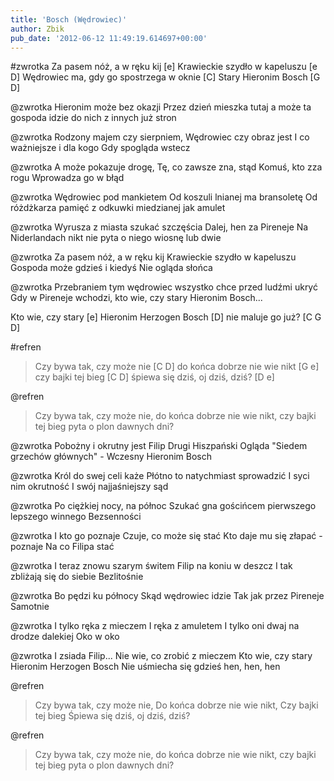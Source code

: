 ```yaml
---
title: 'Bosch (Wędrowiec)'
author: Zbik
pub_date: '2012-06-12 11:49:19.614697+00:00'
---
```


#zwrotka
Za pasem nóż, a w ręku kij [e]
Krawieckie szydło w kapeluszu [e D]
Wędrowiec ma, gdy go spostrzega w oknie [C]
Stary Hieronim Bosch [G D]

@zwrotka
Hieronim może bez okazji
Przez dzień mieszka tutaj
a może ta gospoda idzie do nich
z innych już stron

@zwrotka
Rodzony majem czy sierpniem,
Wędrowiec czy obraz jest
I co ważniejsze i dla kogo
Gdy spogląda wstecz

@zwrotka
A może pokazuje drogę,
Tę, co zawsze zna, stąd
Komuś, kto zza rogu
Wprowadza go w błąd

@zwrotka
Wędrowiec pod mankietem
Od koszuli lnianej ma bransoletę
Od różdżkarza pamięć z odkuwki miedzianej
jak amulet

@zwrotka
Wyrusza z miasta szukać szczęścia
Dalej, hen za Pireneje
Na Niderlandach nikt nie pyta o niego
wiosnę lub dwie

@zwrotka
Za pasem nóż, a w ręku kij
Krawieckie szydło w kapeluszu
Gospoda może gdzieś i kiedyś
Nie ogląda słońca

@zwrotka
Przebraniem tym wędrowiec
wszystko chce przed ludźmi ukryć
Gdy w Pireneje wchodzi,
kto wie, czy stary Hieronim Bosch...

Kto wie, czy stary [e]
Hieronim Herzogen Bosch [D]
nie maluje go już? [C G D]

#refren
>Czy bywa tak, czy może nie [C D]
>do końca dobrze nie wie nikt [G e]
>czy bajki tej bieg [C D]
>śpiewa się dziś, oj dziś, dziś? [D e]

@refren
>Czy bywa tak, czy może nie,
>do końca dobrze nie wie nikt,
>czy bajki tej bieg
>pyta o plon dawnych dni?

@zwrotka
Pobożny i okrutny jest
Filip Drugi Hiszpański
Ogląda "Siedem grzechów głównych" -
Wczesny Hieronim Bosch

@zwrotka
Król do swej celi każe
Płótno to natychmiast sprowadzić
I syci nim okrutność
I swój najjaśniejszy sąd

@zwrotka
Po ciężkiej nocy, na północ
Szukać gna gościńcem
pierwszego lepszego winnego
Bezsenności

@zwrotka
I kto go poznaje
Czuje, co może się stać
Kto daje mu się złapać - poznaje
Na co Filipa stać

@zwrotka
I teraz znowu szarym świtem
Filip na koniu w deszcz
I tak zbliżają się do siebie
Bezlitośnie

@zwrotka
Bo pędzi ku północy
Skąd wędrowiec idzie
Tak jak przez Pireneje
Samotnie

@zwrotka
I tylko ręka z mieczem
I ręka z amuletem
I tylko oni dwaj na drodze dalekiej
Oko w oko

@zwrotka
I zsiada Filip...
Nie wie, co zrobić z mieczem
Kto wie, czy stary Hieronim Herzogen Bosch
Nie uśmiecha się gdzieś hen, hen, hen

@refren
>Czy bywa tak, czy może nie,
>Do końca dobrze nie wie nikt,
>Czy bajki tej bieg
>Śpiewa się dziś, oj dziś, dziś?

@refren
>Czy bywa tak, czy może nie,
>do końca dobrze nie wie nikt,
>czy bajki tej bieg
>pyta o plon dawnych dni?